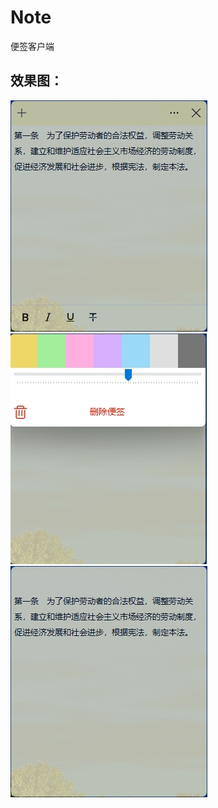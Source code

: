 # Note
便签客户端

## 效果图：
![image](https://github.com/YuanJianTing/Note/raw/master/resource/20240329140659.png)
![image](https://github.com/YuanJianTing/Note/raw/master/resource/20240329140645.png)
![image](https://github.com/YuanJianTing/Note/raw/master/resource/20240329140628.png)

